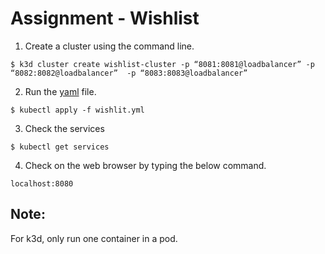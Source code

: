 # Assignment - Wishlist


1. Create a cluster using the command line.
	
```
$ k3d cluster create wishlist-cluster -p “8081:8081@loadbalancer” -p “8082:8082@loadbalancer”  -p “8083:8083@loadbalancer”
```

2. Run the [yaml](https://github.com/ibrahima1289/kura-wishlist-hw/blob/main/wishlist-deployment.yaml) file.

```
$ kubectl apply -f wishlit.yml
```

3. Check the services

```
$ kubectl get services
```		

4. Check on the web browser by typing the below command.

```
localhost:8080
```

## Note: <br>
For k3d, only run one container in a pod.
	
